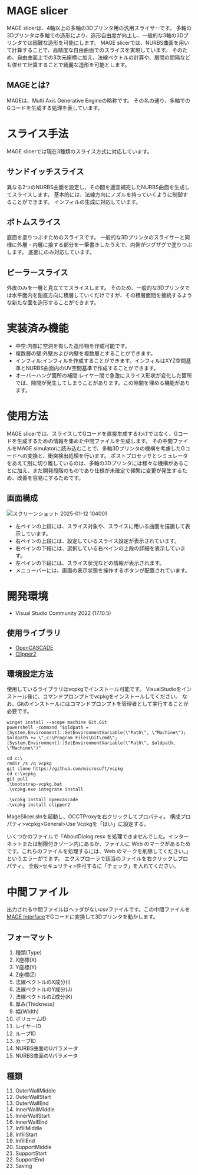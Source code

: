# MAGE slicer
MAGE slicerは、4軸以上の多軸の3Dプリンタ用の汎用スライサーです。
多軸の3Dプリンタは多軸での造形により、造形自由度が向上し、一般的な3軸の3Dプリンタでは困難な造形を可能にします。
MAGE slicerでは、NURBS曲面を用いて計算することで、高精度な自由曲面でのスライスを実現しています。
そのため、自由曲面上での3次元座標に加え、法線ベクトルの計算や、層間の間隔なども併せて計算することで綺麗な造形を可能とします。

## MAGEとは?
MAGEは、Multi Axis Generative Engineの略称です。
その名の通り、多軸でのGコードを生成する処理を表しています。

# スライス手法
MAGE slicerでは現在3種類のスライス方式に対応しています。

## サンドイッチスライス
異なる2つのNURBS曲面を設定し、その間を適宜補完したNURBS曲面を生成してスライスします。
基本的には、法線方向にノズルを持っていくように制御することができます。
インフィルの生成に対応しています。

## ボトムスライス
底面を塗りつぶすためのスライスです。
一般的な3Dプリンタのスライサーと同様に外層・内層に接する部分を一筆書きしたうえで、内側がジグザグで塗りつぶします。
底面にのみ対応しています。

## ピーラースライス
外皮のみを一層と見立ててスライスします。
そのため、一般的な3Dプリンタでは水平面内を鉛直方向に積層していくだけですが、その積層面間を接続するような新たな面を造形することができます。

# 実装済み機能
- 中空:内部に空洞を有した造形物を作成可能です。
- 複数層の壁:外壁および内壁を複数層とすることができます。
- インフィル:インフィルを作成することができます。インフィルはXYZ空間基準とNURBS曲面内のUV空間基準で作成することができます。
- オーバーハング箇所の補間:レイヤー間で急激にスライス形状が変化した箇所では、隙間が発生してしまうことがあります。この隙間を埋める機能があります。

# 使用方法
MAGE slicerでは、スライスしてGコードを直接生成するわけではなく、Gコードを生成するための情報を集めた中間ファイルを生成します。
その中間ファイルをMAGE simulatorに読み込むことで、多軸3Dプリンタの機構を考慮したGコードへの変換と、衝突検出処理を行います。
ポストプロセッサとシミュレータをあえて別に切り離しているのは、多軸の3Dプリンタには様々な機構があることに加え、まだ開発段階のものであり仕様が未確定で頻繁に変更が発生するため、改善を容易にするためです。

## 画面構成
![スクリーンショット 2025-01-12 104001](https://github.com/user-attachments/assets/e0d7fb3c-161f-4252-b87a-c25e6cd1b3b8)
- 左ペインの上段には、スライス対象や、スライスに用いる曲面を描画して表示しています。
- 右ペインの上段には、設定しているスライス設定が表示されています。
- 右ペインの下段には、選択している右ペインの上段の詳細を表示しています。
- 左ペインの下段には、スライス状況などの情報が表示されます。
- メニューバーには、画面の表示状態を操作するボタンが配置されています。

# 開発環境
- Visual Studio Community 2022 (17.10.5)

## 使用ライブラリ
- [OpenCASCADE](https://dev.opencascade.org/)
- [Clipper2](https://github.com/AngusJohnson/Clipper2)

## 環境設定方法
使用しているライブラリはvcpkgでインストール可能です。
VisualStudioをインストール後に、コマンドプロンプトでvcpkgをインストールしてください。
なお、Gitのインストールにはコマンドプロンプトを管理者として実行することが必要です。
```
winget install --scope machine Git.Git
powershell -command "$oldpath = [System.Environment]::GetEnvironmentVariable(\"Path\", \"Machine\"); $oldpath += \";c:\Program Files\Git\cmd\"; [System.Environment]::SetEnvironmentVariable(\"Path\", $oldpath, \"Machine\")"

cd c:\
rmdir /s /q vcpkg
git clone https://github.com/microsoft/vcpkg
cd c:\vcpkg
git pull
.\bootstrap-vcpkg.bat
.\vcpkg.exe integrate install

.\vcpkg install opencascade
.\vcpkg install clipper2
```

MageSlicer.slnを起動し、OCCTProxyを右クリックしてプロパティ。
構成プロパティ>vcpkg>General>Use Vcpkgを「はい」に設定する。

いくつかのファイルで「AboutDialog.resx を処理できませんでした。インターネットまたは制限付きゾーン内にあるか、ファイルに Web のマークがあるためです。これらのファイルを処理するには、Web のマークを削除してください。」というエラーがでます。
エクスプローラで該当のファイルを右クリックしプロパティ。
全般>セキュリティ>許可するに「チェック」を入れてください。

# 中間ファイル
出力される中間ファイルはヘッダがないcsvファイルです。この中間ファイルを[MAGE Interface](https://github.com/gear2nd-droid/MageSimulator)でGコードに変換して3Dプリンタを動かします。

## フォーマット
1. 種類(Type)
2. X座標(X)
3. Y座標(Y)
4. Z座標(Z)
5. 法線ベクトルのX成分(I)
6. 法線ベクトルのY成分(J)
7. 法線ベクトルのZ成分(K)
8. 厚み(Thickness)
9. 幅(Width)
10. ボリュームID
11. レイヤーID
12. ループID
13. カーブID
14. NURBS曲面のUパラメータ
15. NURBS曲面のVパラメータ

## 種類
11. OuterWallMiddle
12. OuterWallStart
13. OuterWallEnd
21. InnerWallMiddle
22. InnerWallStart
23. InnerWallEnd
31. InfillMiddle
32. InfillStart
33. InfillEnd
41. SupportMiddle
42. SupportStart
43. SupportEnd
51. Saving
